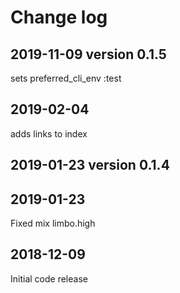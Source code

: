 # Change log

## 2019-11-09 version 0.1.5
sets preferred_cli_env :test

## 2019-02-04
adds links to index

## 2019-01-23 version 0.1.4

## 2019-01-23
Fixed mix limbo.high

## 2018-12-09
Initial code release
